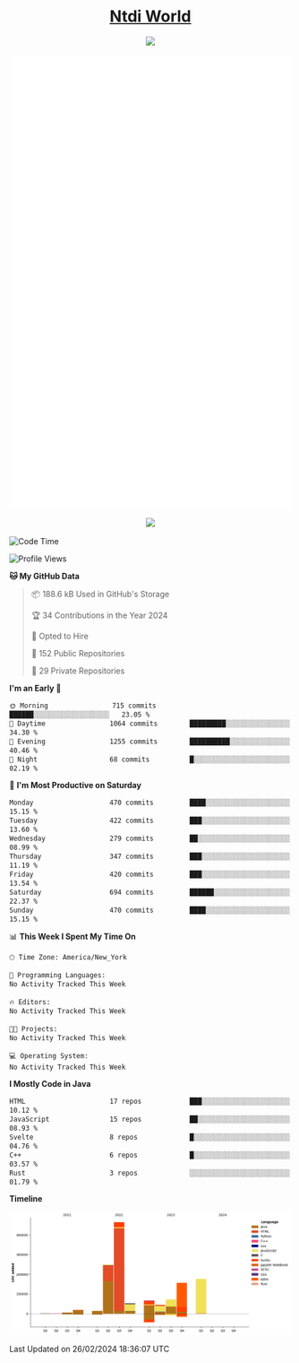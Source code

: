 <h1 align="center"><a href="https://www.ntdi.world">Ntdi World</a></h1>
<p align="center">
  <a href="https://github.com/n-tdi"><img src="https://readme-typing-svg.herokuapp.com?lines=FullStack+Developer;Web+Developer;Open-Source+Enthusiast;Java+Developer;Spigot-API%20Developer;&center=true&width=500&height=50"></a>
</p>

<div align="center">
  <img src="/github-metrics.svg"></img>
  
  <img src="https://komarev.com/ghpvc/?username=n-tdi&color=green"></img>
</div>

<!-- May use later.. idk -->
<!-- <a href="http://www.github.com/n-tdi"><img src="https://github-readme-stats.vercel.app/api?username=n-tdi&show_icons=true&hide=&count_private=true&title_color=0891b2&text_color=ffffff&icon_color=0891b2&bg_color=1c1917&hide_border=true&show_icons=true" alt="n-tdi's GitHub stats" /></a> -->

<!--START_SECTION:waka-->
![Code Time](http://img.shields.io/badge/Code%20Time-324%20hrs%2046%20mins-blue)

![Profile Views](http://img.shields.io/badge/Profile%20Views-0-blue)

**🐱 My GitHub Data** 

> 📦 188.6 kB Used in GitHub's Storage 
 > 
> 🏆 34 Contributions in the Year 2024
 > 
> 💼 Opted to Hire
 > 
> 📜 152 Public Repositories 
 > 
> 🔑 29 Private Repositories 
 > 
**I'm an Early 🐤** 

```text
🌞 Morning                715 commits         ██████░░░░░░░░░░░░░░░░░░░   23.05 % 
🌆 Daytime                1064 commits        █████████░░░░░░░░░░░░░░░░   34.30 % 
🌃 Evening                1255 commits        ██████████░░░░░░░░░░░░░░░   40.46 % 
🌙 Night                  68 commits          █░░░░░░░░░░░░░░░░░░░░░░░░   02.19 % 
```
📅 **I'm Most Productive on Saturday** 

```text
Monday                   470 commits         ████░░░░░░░░░░░░░░░░░░░░░   15.15 % 
Tuesday                  422 commits         ███░░░░░░░░░░░░░░░░░░░░░░   13.60 % 
Wednesday                279 commits         ██░░░░░░░░░░░░░░░░░░░░░░░   08.99 % 
Thursday                 347 commits         ███░░░░░░░░░░░░░░░░░░░░░░   11.19 % 
Friday                   420 commits         ███░░░░░░░░░░░░░░░░░░░░░░   13.54 % 
Saturday                 694 commits         ██████░░░░░░░░░░░░░░░░░░░   22.37 % 
Sunday                   470 commits         ████░░░░░░░░░░░░░░░░░░░░░   15.15 % 
```


📊 **This Week I Spent My Time On** 

```text
🕑︎ Time Zone: America/New_York

💬 Programming Languages: 
No Activity Tracked This Week

🔥 Editors: 
No Activity Tracked This Week

🐱‍💻 Projects: 
No Activity Tracked This Week

💻 Operating System: 
No Activity Tracked This Week
```

**I Mostly Code in Java** 

```text
HTML                     17 repos            ███░░░░░░░░░░░░░░░░░░░░░░   10.12 % 
JavaScript               15 repos            ██░░░░░░░░░░░░░░░░░░░░░░░   08.93 % 
Svelte                   8 repos             █░░░░░░░░░░░░░░░░░░░░░░░░   04.76 % 
C++                      6 repos             █░░░░░░░░░░░░░░░░░░░░░░░░   03.57 % 
Rust                     3 repos             ░░░░░░░░░░░░░░░░░░░░░░░░░   01.79 % 
```



**Timeline**

![Lines of Code chart](https://raw.githubusercontent.com/n-tdi/n-tdi/main/assets/bar_graph.png)


 Last Updated on 26/02/2024 18:36:07 UTC
<!--END_SECTION:waka-->
